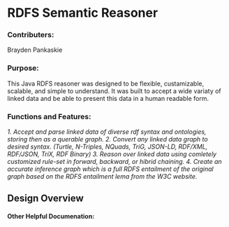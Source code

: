 # RDFS Semantic Reasoner

### Contributers:
Brayden Pankaskie

### Purpose:
This Java RDFS reasoner was designed to be flexible, custamizable, scalable, and simple to understand.  It was built to accept a wide variaty of linked data and be able to present this data in a human readable form.

### Functions and Features:
*1. Accept and parse linked data of diverse rdf syntax and ontologies, storing then as a querable graph.*
*2. Convert any linked data graph to desired syntax.  (Turtle, N-Triples, NQuads, TriG, JSON-LD, RDF/XML, RDF/JSON, TriX, RDF Binary)*
*3. Reason over linked data using comletely customized rule-set in forward, backward, or hibrid chaining.*
*4. Create an accurate inference graph which is a full RDFS entailment of the original graph based on the RDFS entailment lema from the W3C website.*
    
## Design Overview


#### Other Helpful Documenation:

